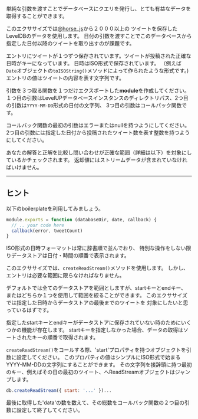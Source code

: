 単純な引数を渡すことでデータベースにクエリを発行し、とても有益なデータを取得することができます。

このエクササイズでは[@horse_js](https://twitter.com/horse_js)から２０００以上の
ツイートを保存したLevelDBのデータを使用します。
日付の引数を渡すことでこのデータベースから指定した日付以降のツイートを取り出すのが課題です。

エントリにツイートが１つずつ保存されています。ツイートが投稿された正確な日時がキーになっています。
日時はISO形式で保存されています。
（例えば`Date`オブジェクトの`toISOString()`メソッドによって作られたような形式です。)
エントリの値はツイートの内容を表す文字列です。

引数を３つ取る関数を１つだけエクスポートした**module**を作成してください。
１つ目の引数はLevelUPデータベースインスタンスのディレクトリパス、2つ目の引数は`YYYY-MM-DD`形式の日付の文字列、
3つ目の引数はコールパック関数です。

コールバック関数の最初の引数はエラーまたはnullを持つようにしてください。
2つ目の引数には指定した日付から投稿されたツイート数を表す整数を持つようにしてください。

あなたの解答と正解を比較し問い合わせが正確な範囲（詳細は以下）を対象にしているかチェックされます。
返却値にはストリームデータが含まれていなければいけません。

---

## ヒント

以下のboilerplateを利用してみましょう。

```javascript
module.exports = function (databaseDir, date, callback) {
  // .. your code here
  callback(error, tweetCount)
}
```

ISO形式の日時フォーマットは常に辞書順で並んでおり、
特別な操作をしない限りデータストアは日付・時間の順番で表示されます。

このエクササイズでは、`createReadStream()`メソッドを使用します。
しかし、エントリは必要な範囲に限らなければなりません。

デフォルトでは全てのデータストアを範囲としますが、startキーとendキー、
またはどちらか１つを使用して範囲を絞ることができます。
このエクササイズでは指定した日時からデータストアの最後までのツイートを
対象にしたいと思っているはずです。

指定したstartキーとendキーがデータストアに保存されていない時のためにいくつかの機能が存在します。
startキーを指定しなかった場合、データの取得はソートされたキーの順番で取得されます。

`createReadStream()`をコールする際、'start'プロパティを持つオブジェクトを引数に設定してください。
このプロパティの値はシンプルにISO形式で始まるYYYY-MM-DDの文字列にすることができます。
その文字列を接辞頭に持つ最初のキー、例えばその日の最初のツイート、へReadStreamオブジェクトはジャンプします。

```javascript
db.createReadStream({ start: '...' })...
```

最後に取得した'data'の数を数えて、その総数をコールバック関数の２つ目の引数に設定して終了してください。